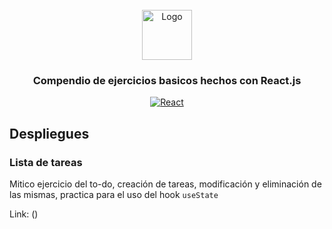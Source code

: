 <!-- PROJECT LOGO -->
<br />
<div align="center">
  <a href="https://github.com/eddysantiagoo/Compendio-ejercicios-React-basicos">
  </a>
  
  <div align="center">
  <a href="https://github.com/othneildrew/Best-README-Template">
    <img src="https://cdn.iconscout.com/icon/free/png-256/react-2752089-2284906.png" alt="Logo" width="80" height="80">
  </a>

<h3 align="center">Compendio de ejercicios basicos hechos con React.js</h3>
  
   [![React][React.js]][React-url]
 </div>
</div>


## Despliegues

<h3>Lista de tareas</h3>

Mitico ejercicio del to-do, creación de tareas, modificación y eliminación de las mismas, practica para el uso del hook `useState`

Link: ()




[React.js]: https://img.shields.io/badge/React-20232A?style=for-the-badge&logo=react&logoColor=61DAFB
[React-url]: https://reactjs.org/

